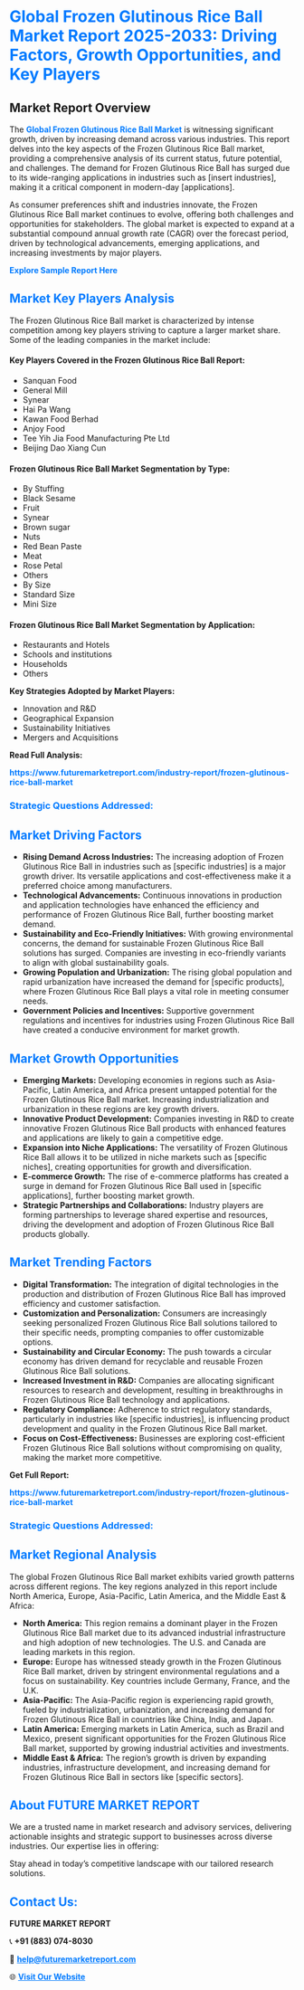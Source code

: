 <h1 style="color: #007BFF;">Global Frozen Glutinous Rice Ball Market Report 2025-2033: Driving Factors, Growth Opportunities, and Key Players</h1>

<section id="overview">
<h2>Market Report Overview</h2>
<p>The <a href="https://www.futuremarketreport.com/industry-report/frozen-glutinous-rice-ball-market" style="color: #007BFF; text-decoration: none;"><strong>Global Frozen Glutinous Rice Ball Market</strong></a> is witnessing significant growth, driven by increasing demand across various industries. This report delves into the key aspects of the Frozen Glutinous Rice Ball market, providing a comprehensive analysis of its current status, future potential, and challenges. The demand for Frozen Glutinous Rice Ball has surged due to its wide-ranging applications in industries such as [insert industries], making it a critical component in modern-day [applications].</p>
<p>As consumer preferences shift and industries innovate, the Frozen Glutinous Rice Ball market continues to evolve, offering both challenges and opportunities for stakeholders. The global market is expected to expand at a substantial compound annual growth rate (CAGR) over the forecast period, driven by technological advancements, emerging applications, and increasing investments by major players.</p>
</section>

<section id="overview">
<p><a href="https://www.futuremarketreport.com/request-sample/reportId=104003" style="color: #007BFF; text-decoration: none;"><strong>Explore Sample Report Here</strong></a></p>
</section>

<section id="key-players">
<h2 style="color: #007BFF;">Market Key Players Analysis</h2>
<p>The Frozen Glutinous Rice Ball market is characterized by intense competition among key players striving to capture a larger market share. Some of the leading companies in the market include:</p>
<h4>Key Players Covered in the Frozen Glutinous Rice Ball Report:</h4>
<ul><li>Sanquan Food</li><li>General Mill</li><li>Synear</li><li>Hai Pa Wang</li><li>Kawan Food Berhad</li><li>Anjoy Food</li><li>Tee Yih Jia Food Manufacturing Pte Ltd</li><li>Beijing Dao Xiang Cun</li></ul>
<h4>Frozen Glutinous Rice Ball Market Segmentation by Type:</h4>
<ul><li>By Stuffing</li><li>Black Sesame</li><li>Fruit</li><li>Synear</li><li>Brown sugar</li><li>Nuts</li><li>Red Bean Paste</li><li>Meat</li><li>Rose Petal</li><li>Others</li><li>By Size</li><li>Standard Size</li><li>Mini Size</li></ul>

<h4>Frozen Glutinous Rice Ball Market Segmentation by Application:</h4>
<ul><li>Restaurants and Hotels</li><li>Schools and institutions</li><li>Households</li><li>Others</li></ul>
<p><strong>Key Strategies Adopted by Market Players:</strong></p>
<ul>
<li>Innovation and R&D</li>
<li>Geographical Expansion</li>
<li>Sustainability Initiatives</li>
<li>Mergers and Acquisitions</li>
</ul>
</section>

<section>
<p><strong>Read Full Analysis: </strong></p><a href="https://www.futuremarketreport.com/industry-report/frozen-glutinous-rice-ball-market" style="color: #007BFF; text-decoration: none;"><strong>https://www.futuremarketreport.com/industry-report/frozen-glutinous-rice-ball-market</strong></a>
<h3 style="color: #007BFF;">Strategic Questions Addressed:</h3>
</section>

<section id="driving-factors">
<h2 style="color: #007BFF;">Market Driving Factors</h2>
<ul>
<li><strong>Rising Demand Across Industries:</strong> The increasing adoption of Frozen Glutinous Rice Ball in industries such as [specific industries] is a major growth driver. Its versatile applications and cost-effectiveness make it a preferred choice among manufacturers.</li>
<li><strong>Technological Advancements:</strong> Continuous innovations in production and application technologies have enhanced the efficiency and performance of Frozen Glutinous Rice Ball, further boosting market demand.</li>
<li><strong>Sustainability and Eco-Friendly Initiatives:</strong> With growing environmental concerns, the demand for sustainable Frozen Glutinous Rice Ball solutions has surged. Companies are investing in eco-friendly variants to align with global sustainability goals.</li>
<li><strong>Growing Population and Urbanization:</strong> The rising global population and rapid urbanization have increased the demand for [specific products], where Frozen Glutinous Rice Ball plays a vital role in meeting consumer needs.</li>
<li><strong>Government Policies and Incentives:</strong> Supportive government regulations and incentives for industries using Frozen Glutinous Rice Ball have created a conducive environment for market growth.</li>
</ul>
</section>

<section id="growth-opportunities">
<h2 style="color: #007BFF;">Market Growth Opportunities</h2>
<ul>
<li><strong>Emerging Markets:</strong> Developing economies in regions such as Asia-Pacific, Latin America, and Africa present untapped potential for the Frozen Glutinous Rice Ball market. Increasing industrialization and urbanization in these regions are key growth drivers.</li>
<li><strong>Innovative Product Development:</strong> Companies investing in R&D to create innovative Frozen Glutinous Rice Ball products with enhanced features and applications are likely to gain a competitive edge.</li>
<li><strong>Expansion into Niche Applications:</strong> The versatility of Frozen Glutinous Rice Ball allows it to be utilized in niche markets such as [specific niches], creating opportunities for growth and diversification.</li>
<li><strong>E-commerce Growth:</strong> The rise of e-commerce platforms has created a surge in demand for Frozen Glutinous Rice Ball used in [specific applications], further boosting market growth.</li>
<li><strong>Strategic Partnerships and Collaborations:</strong> Industry players are forming partnerships to leverage shared expertise and resources, driving the development and adoption of Frozen Glutinous Rice Ball products globally.</li>
</ul>
</section>

<section id="trending-factors">
<h2 style="color: #007BFF;">Market Trending Factors</h2>
<ul>
<li><strong>Digital Transformation:</strong> The integration of digital technologies in the production and distribution of Frozen Glutinous Rice Ball has improved efficiency and customer satisfaction.</li>
<li><strong>Customization and Personalization:</strong> Consumers are increasingly seeking personalized Frozen Glutinous Rice Ball solutions tailored to their specific needs, prompting companies to offer customizable options.</li>
<li><strong>Sustainability and Circular Economy:</strong> The push towards a circular economy has driven demand for recyclable and reusable Frozen Glutinous Rice Ball solutions.</li>
<li><strong>Increased Investment in R&D:</strong> Companies are allocating significant resources to research and development, resulting in breakthroughs in Frozen Glutinous Rice Ball technology and applications.</li>
<li><strong>Regulatory Compliance:</strong> Adherence to strict regulatory standards, particularly in industries like [specific industries], is influencing product development and quality in the Frozen Glutinous Rice Ball market.</li>
<li><strong>Focus on Cost-Effectiveness:</strong> Businesses are exploring cost-efficient Frozen Glutinous Rice Ball solutions without compromising on quality, making the market more competitive.</li>
</ul>
</section>

<section>
<p><strong>Get Full Report: </strong></p><a href="https://www.futuremarketreport.com/industry-report/frozen-glutinous-rice-ball-market" style="color: #007BFF; text-decoration: none;"><strong>https://www.futuremarketreport.com/industry-report/frozen-glutinous-rice-ball-market</strong></a>
<h3 style="color: #007BFF;">Strategic Questions Addressed:</h3>
</section>


<section id="regional-analysis">
<h2 style="color: #007BFF;">Market Regional Analysis</h2>
<p>The global Frozen Glutinous Rice Ball market exhibits varied growth patterns across different regions. The key regions analyzed in this report include North America, Europe, Asia-Pacific, Latin America, and the Middle East & Africa:</p>
<ul>
<li><strong>North America:</strong> This region remains a dominant player in the Frozen Glutinous Rice Ball market due to its advanced industrial infrastructure and high adoption of new technologies. The U.S. and Canada are leading markets in this region.</li>
<li><strong>Europe:</strong> Europe has witnessed steady growth in the Frozen Glutinous Rice Ball market, driven by stringent environmental regulations and a focus on sustainability. Key countries include Germany, France, and the U.K.</li>
<li><strong>Asia-Pacific:</strong> The Asia-Pacific region is experiencing rapid growth, fueled by industrialization, urbanization, and increasing demand for Frozen Glutinous Rice Ball in countries like China, India, and Japan.</li>
<li><strong>Latin America:</strong> Emerging markets in Latin America, such as Brazil and Mexico, present significant opportunities for the Frozen Glutinous Rice Ball market, supported by growing industrial activities and investments.</li>
<li><strong>Middle East & Africa:</strong> The region’s growth is driven by expanding industries, infrastructure development, and increasing demand for Frozen Glutinous Rice Ball in sectors like [specific sectors].</li>
</ul>
</section>

<footer>
<h2 style="color: #007BFF;">About FUTURE MARKET REPORT</h2>
<p>We are a trusted name in market research and advisory services, delivering actionable insights and strategic support to businesses across diverse industries. Our expertise lies in offering:</p>

<p>Stay ahead in today’s competitive landscape with our tailored research solutions.</p>

<h2 style="color: #007BFF;">Contact Us:</h2>
<p><strong>FUTURE MARKET REPORT</strong></p>
<p>📞 <strong>+91 (883) 074-8030</strong></p>
<p>📧 <strong><a href="mailto:help@futuremarketreport.com" style="color: #007BFF;">help@futuremarketreport.com</a></strong></p>
<p>🌐 <strong><a href="https://www.futuremarketreport.com/" style="color: #007BFF;">Visit Our Website</a></strong></p>
</footer>